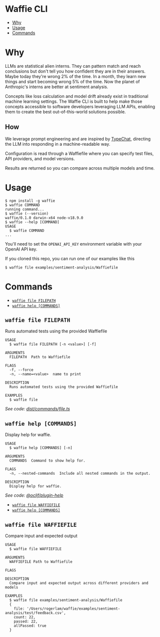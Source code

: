 Waffie CLI
=================

<!-- toc -->
* [Why](#why)
* [Usage](#usage)
* [Commands](#commands)
<!-- tocstop -->

# Why
LLMs are statistical alien interns. They can pattern match and reach conclusions but
don't tell you how confident they are in their answers. Maybe today they're wrong 2%
of the time. In a month, they learn new things and start becoming wrong 5% of the time.
Now the planet of Anthropic's interns are better at sentiment analysis.

Concepts like loss calculation and model drift already exist in traditional machine learning settings. The Waffie CLI is built to help make those concepts accessible to software developers leveraging LLM APIs, enabling them to create the best out-of-this-world solutions possible.

## How
We leverage prompt engineering and are inspired by [TypeChat](https://github.com/microsoft/TypeChat/),
directing the LLM into responding in a machine-readable way.

Configuration is read through a Waffiefile where you can specify test files, API providers,
and model versions.

Results are returned so you can compare across multiple models and time.

# Usage
<!-- usage -->
```sh-session
$ npm install -g waffie
$ waffie COMMAND
running command...
$ waffie (--version)
waffie/0.1.0 darwin-x64 node-v18.9.0
$ waffie --help [COMMAND]
USAGE
  $ waffie COMMAND
...
```
<!-- usagestop -->

You'll need to set the `OPENAI_API_KEY` environment variable with your OpenAI API key.

If you cloned this repo, you can run one of our examples like this
```sh-session
$ waffie file examples/sentiment-analysis/Waffiefile
```


# Commands
<!-- commands -->
* [`waffie file FILEPATH`](#waffie-file-filepath)
* [`waffie help [COMMANDS]`](#waffie-help-commands)

## `waffie file FILEPATH`

Runs automated tests using the provided Waffiefile

```
USAGE
  $ waffie file FILEPATH [-n <value>] [-f]

ARGUMENTS
  FILEPATH  Path to Waffiefile

FLAGS
  -f, --force
  -n, --name=<value>  name to print

DESCRIPTION
  Runs automated tests using the provided Waffiefile

EXAMPLES
  $ waffie file
```

_See code: [dist/commands/file.ts](https://github.com/lamroger/waffie/blob/v0.1.0/dist/commands/file.ts)_

## `waffie help [COMMANDS]`

Display help for waffie.

```
USAGE
  $ waffie help [COMMANDS] [-n]

ARGUMENTS
  COMMANDS  Command to show help for.

FLAGS
  -n, --nested-commands  Include all nested commands in the output.

DESCRIPTION
  Display help for waffie.
```

_See code: [@oclif/plugin-help](https://github.com/oclif/plugin-help/blob/v5.2.14/src/commands/help.ts)_
<!-- commandsstop -->
* [`waffie file WAFFIEFILE`](#waffie-file-waffiefile)
* [`waffie help [COMMANDS]`](#waffie-help-commands)

## `waffie file WAFFIEFILE`

Compare input and expected output

```
USAGE
  $ waffie file WAFFIEFILE

ARGUMENTS
  WAFFIEFILE Path to Waffiefile

FLAGS

DESCRIPTION
  Compare input and expected output across different providers and models

EXAMPLES
  $ waffie file examples/sentiment-analysis/Waffiefile
  {
    file: '/Users/rogerlam/waffie/examples/sentiment-analysis/test/feedback.csv',
    count: 22,
    passed: 22,
    allPassed: true
  }
```
